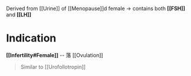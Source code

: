 Derived from [[Urine]] of [[Menopause]]d female → contains both **[[FSH]]** and **[[LH]]**

# Indication
**[[Infertility#Female]]** -- 落 [[Ovulation]]
> Similar to [[Urofollotropin]]